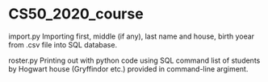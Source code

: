 # CS50_2020_course

import.py
Importing first, middle (if any), last name and house, birth yoear from .csv file into SQL database.

roster.py
Printing out with python code using SQL command list of students by Hogwart house (Gryffindor etc.) provided in command-line argiment.
